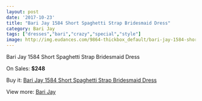 ```yaml
---
layout: post
date: '2017-10-23'
title: "Bari Jay 1584 Short Spaghetti Strap Bridesmaid Dress"
category: Bari Jay
tags: ["dresses","bari","crazy","special","style"]
image: http://img.eudances.com/9864-thickbox_default/bari-jay-1584-short-spaghetti-strap-bridesmaid-dress.jpg
---
```

Bari Jay 1584 Short Spaghetti Strap Bridesmaid Dress

On Sales: **$248**
<a href="https://www.eudances.com/en/bari-jay/3237-bari-jay-1584-short-spaghetti-strap-bridesmaid-dress.html"><amp-img layout="responsive" width="600" height="600" src="//img.eudances.com/9864-thickbox_default/bari-jay-1584-short-spaghetti-strap-bridesmaid-dress.jpg" alt="Bari Jay 1584 Short Spaghetti Strap Bridesmaid Dress 0" /></a>
<a href="https://www.eudances.com/en/bari-jay/3237-bari-jay-1584-short-spaghetti-strap-bridesmaid-dress.html"><amp-img layout="responsive" width="600" height="600" src="//img.eudances.com/9866-thickbox_default/bari-jay-1584-short-spaghetti-strap-bridesmaid-dress.jpg" alt="Bari Jay 1584 Short Spaghetti Strap Bridesmaid Dress 1" /></a>
<a href="https://www.eudances.com/en/bari-jay/3237-bari-jay-1584-short-spaghetti-strap-bridesmaid-dress.html"><amp-img layout="responsive" width="600" height="600" src="//img.eudances.com/9865-thickbox_default/bari-jay-1584-short-spaghetti-strap-bridesmaid-dress.jpg" alt="Bari Jay 1584 Short Spaghetti Strap Bridesmaid Dress 2" /></a>

Buy it: [Bari Jay 1584 Short Spaghetti Strap Bridesmaid Dress](https://www.eudances.com/en/bari-jay/3237-bari-jay-1584-short-spaghetti-strap-bridesmaid-dress.html "Bari Jay 1584 Short Spaghetti Strap Bridesmaid Dress")

View more: [Bari Jay](https://www.eudances.com/en/56-bari-jay "Bari Jay")